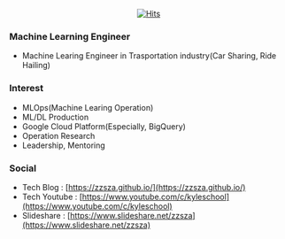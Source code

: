 <div align=center>

[![Hits](https://hits.seeyoufarm.com/api/count/incr/badge.svg?url=https%3A%2F%2Fgithub.com%2Fzzsza)](https://hits.seeyoufarm.com) 

</div>

### Machine Learning Engineer
- Machine Learing Engineer in Trasportation industry(Car Sharing, Ride Hailing)


### Interest
- MLOps(Machine Learing Operation)
- ML/DL Production
- Google Cloud Platform(Especially, BigQuery)
- Operation Research
- Leadership, Mentoring

### Social
- Tech Blog : [https://zzsza.github.io/](https://zzsza.github.io/)
- Tech Youtube : [https://www.youtube.com/c/kyleschool](https://www.youtube.com/c/kyleschool)
- Slideshare : [https://www.slideshare.net/zzsza](https://www.slideshare.net/zzsza)

